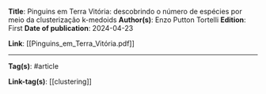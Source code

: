 **Title**: Pinguins em Terra Vitória: descobrindo o número de espécies por meio da clusterização k-medoids
**Author(s)**: Enzo Putton Tortelli
**Edition**: First
**Date of publication**: 2024-04-23

**Link**: [[Pinguins_em_Terra_Vitória.pdf]]


---
**Tag(s)**: #article

**Link-tag(s)**: [[clustering]] 


